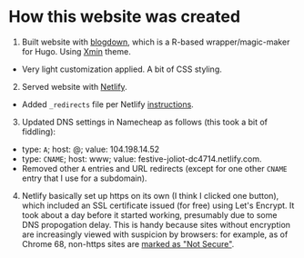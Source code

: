 # How this website was created

1. Built website with [blogdown](https://bookdown.org/yihui/blogdown/), which is a R-based wrapper/magic-maker for Hugo. Using [Xmin](https://github.com/yihui/hugo-xmin) theme.
  - Very light customization applied. A bit of CSS styling.
2. Served website with [Netlify](https://www.netlify.com/).
  - Added `_redirects` file per Netlify [instructions](https://www.netlify.com/docs/redirects/).
3. Updated DNS settings in Namecheap as follows (this took a bit of fiddling):
  - type: `A`; host: @; value: 104.198.14.52
  - type: `CNAME`; host: www; value: festive-joliot-dc4714.netlify.com.
  - Removed other `A` entries and URL redirects (except for one other `CNAME` entry that I use for a subdomain).
4. Netlify basically set up https on its own (I think I clicked one button), which included an SSL certificate issued (for free) using Let's Encrypt. It took about a day before it started working, presumably due to some DNS propogation delay. This is handy because sites without encryption are increasingly viewed with suspicion by browsers: for example, as of Chrome 68, non-https sites are [marked as "Not Secure"](https://security.googleblog.com/2018/02/a-secure-web-is-here-to-stay.html).
